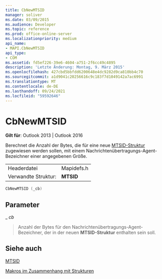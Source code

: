 ```yaml
---
title: CbNewMTSID
manager: soliver
ms.date: 03/09/2015
ms.audience: Developer
ms.topic: reference
ms.prod: office-online-server
ms.localizationpriority: medium
api_name:
- MAPI.CbNewMTSID
api_type:
- COM
ms.assetid: fd5ef226-39e6-4604-a751-2f6cc49c4895
description: 'Letzte Änderung: Montag, 9. März 2015'
ms.openlocfilehash: 427cbd5bbfdd6200648e4dc9282d9ca810bb4c70
ms.sourcegitcommit: a1d9041c20256616c9c183f7d1049142a7ac6991
ms.translationtype: MT
ms.contentlocale: de-DE
ms.lasthandoff: 09/24/2021
ms.locfileid: "59592646"
---
```

# <a name="cbnewmtsid"></a>CbNewMTSID

  
  
**Gilt für**: Outlook 2013 | Outlook 2016 
  
Berechnet die Anzahl der Bytes, die für eine neue [MTSID-Struktur](mtsid.md) zugewiesen werden sollen, mit einem Nachrichtenübertragungs-Agent-Bezeichner einer angegebenen Größe. 
  
|||
|:-----|:-----|
|Headerdatei  <br/> |Mapidefs.h  <br/> |
|Verwandte Struktur:  <br/> |**MTSID** <br/> |
   
```cpp
CbNewMTSID (_cb)
```

## <a name="parameters"></a>Parameter

 _ _cb_
  
> Anzahl der Bytes für den Nachrichtenübertragungs-Agent-Bezeichner, der in der neuen **MTSID-Struktur** enthalten sein soll. 
    
## <a name="see-also"></a>Siehe auch



[MTSID](mtsid.md)


[Makros im Zusammenhang mit Strukturen](macros-related-to-structures.md)

